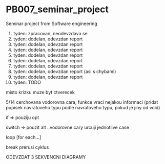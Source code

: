 # PB007_seminar_project
Seminar project from Software engineering

1. tyden: zpracovan, neodevzdava se
2. tyden: dodelan, odevzdan report
3. tyden: dodelan, odevzdan report
4. tyden: dodelan, odevzdan report
5. tyden: dodelan, odevzdan report
6. tyden: dodelan, odevzdan report
7. tyden: dodelan, odevzdan report
8. tyden: dodelan, odevzdan report (asi s chybami)
9. tyden: dodelan, odevzdan report
10. tyden: TODO

misto krizku muze byt ctverecek

5/14 cerchovana vodorovna cara, funkce vraci nejakou informaci (pridat popisek navratoveho typu podle navratoveho typu, pokud je jiny od void)

if => pouziju opt

switch => pouzit alt
..vodorovne cary urcuji jednotlive case

loop [for each...]

break prerusi cyklus

ODEVZDAT 3 SEKVENCNI DIAGRAMY
